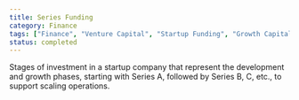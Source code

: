```yaml
---
title: Series Funding
category: Finance
tags: ["Finance", "Venture Capital", "Startup Funding", "Growth Capital"]
status: completed
---
```

Stages of investment in a startup company that represent the development and growth phases, starting with Series A, followed by Series B, C, etc., to support scaling operations.